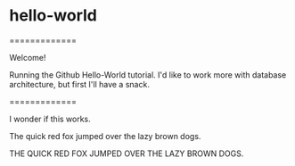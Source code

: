 # hello-world
=============

Welcome!

Running the Github Hello-World tutorial.
I'd like to work more with database architecture, but first I'll have a snack.

=============

I wonder if this works.

The quick red fox jumped over the lazy brown dogs.

THE QUICK RED FOX JUMPED OVER THE LAZY BROWN DOGS.
